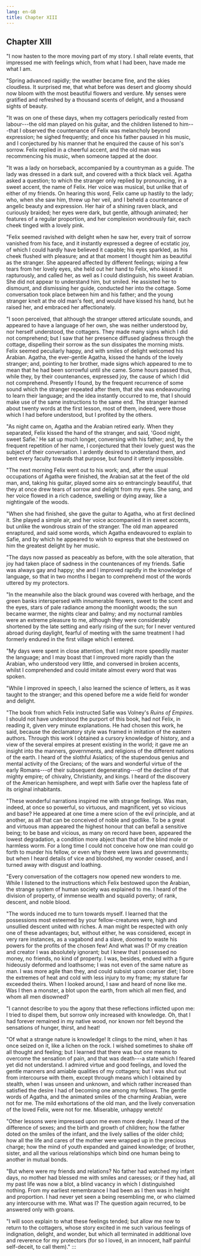 ```yaml
---
lang: en-GB
title: Chapter XIII
---
```


## Chapter XIII

"I now hasten to the more moving part of my story. I shall relate
events, that impressed me with feelings which, from what I had been,
have made me what I am.

"Spring advanced rapidly; the weather became fine, and the skies
cloudless. It surprised me, that what before was desert and gloomy
should now bloom with the most beautiful flowers and verdure. My senses
were gratified and refreshed by a thousand scents of delight, and a
thousand sights of beauty.

"It was on one of these days, when my cottagers periodically rested from
labour⁠---the old man played on his guitar, and the children listened to
him⁠---that I observed the countenance of Felix was melancholy beyond
expression; he sighed frequently; and once his father paused in his
music, and I conjectured by his manner that he enquired the cause of his
son's sorrow. Felix replied in a cheerful accent, and the old man was
recommencing his music, when someone tapped at the door.

"It was a lady on horseback, accompanied by a countryman as a guide. The
lady was dressed in a dark suit, and covered with a thick black veil.
Agatha asked a question; to which the stranger only replied by
pronouncing, in a sweet accent, the name of Felix. Her voice was
musical, but unlike that of either of my friends. On hearing this word,
Felix came up hastily to the lady; who, when she saw him, threw up her
veil, and I beheld a countenance of angelic beauty and expression. Her
hair of a shining raven black, and curiously braided; her eyes were
dark, but gentle, although animated; her features of a regular
proportion, and her complexion wondrously fair, each cheek tinged with a
lovely pink.

"Felix seemed ravished with delight when he saw her, every trait of
sorrow vanished from his face, and it instantly expressed a degree of
ecstatic joy, of which I could hardly have believed it capable; his eyes
sparkled, as his cheek flushed with pleasure; and at that moment I
thought him as beautiful as the stranger. She appeared affected by
different feelings; wiping a few tears from her lovely eyes, she held
out her hand to Felix, who kissed it rapturously, and called her, as
well as I could distinguish, his sweet Arabian. She did not appear to
understand him, but smiled. He assisted her to dismount, and dismissing
her guide, conducted her into the cottage. Some conversation took place
between him and his father; and the young stranger knelt at the old
man's feet, and would have kissed his hand, but he raised her, and
embraced her affectionately.

"I soon perceived, that although the stranger uttered articulate sounds,
and appeared to have a language of her own, she was neither understood
by, nor herself understood, the cottagers. They made many signs which I
did not comprehend; but I saw that her presence diffused gladness
through the cottage, dispelling their sorrow as the sun dissipates the
morning mists. Felix seemed peculiarly happy, and with smiles of delight
welcomed his Arabian. Agatha, the ever-gentle Agatha, kissed the hands
of the lovely stranger; and, pointing to her brother, made signs which
appeared to me to mean that he had been sorrowful until she came. Some
hours passed thus, while they, by their countenances, expressed joy, the
cause of which I did not comprehend. Presently I found, by the frequent
recurrence of some sound which the stranger repeated after them, that
she was endeavouring to learn their language; and the idea instantly
occurred to me, that I should make use of the same instructions to the
same end. The stranger learned about twenty words at the first lesson,
most of them, indeed, were those which I had before understood, but I
profited by the others.

"As night came on, Agatha and the Arabian retired early. When they
separated, Felix kissed the hand of the stranger, and said, 'Good night,
sweet Safie.' He sat up much longer, conversing with his father; and, by
the frequent repetition of her name, I conjectured that their lovely
guest was the subject of their conversation. I ardently desired to
understand them, and bent every faculty towards that purpose, but found
it utterly impossible.

"The next morning Felix went out to his work; and, after the usual
occupations of Agatha were finished, the Arabian sat at the feet of the
old man, and, taking his guitar, played some airs so entrancingly
beautiful, that they at once drew tears of sorrow and delight from my
eyes. She sang, and her voice flowed in a rich cadence, swelling or
dying away, like a nightingale of the woods.

"When she had finished, she gave the guitar to Agatha, who at first
declined it. She played a simple air, and her voice accompanied it in
sweet accents, but unlike the wondrous strain of the stranger. The old
man appeared enraptured, and said some words, which Agatha endeavoured
to explain to Safie, and by which he appeared to wish to express that
she bestowed on him the greatest delight by her music.

"The days now passed as peaceably as before, with the sole alteration,
that joy had taken place of sadness in the countenances of my friends.
Safie was always gay and happy; she and I improved rapidly in the
knowledge of language, so that in two months I began to comprehend most
of the words uttered by my protectors.

"In the meanwhile also the black ground was covered with herbage, and
the green banks interspersed with innumerable flowers, sweet to the
scent and the eyes, stars of pale radiance among the moonlight woods;
the sun became warmer, the nights clear and balmy; and my nocturnal
rambles were an extreme pleasure to me, although they were considerably
shortened by the late setting and early rising of the sun; for I never
ventured abroad during daylight, fearful of meeting with the same
treatment I had formerly endured in the first village which I entered.

"My days were spent in close attention, that I might more speedily
master the language; and I may boast that I improved more rapidly than
the Arabian, who understood very little, and conversed in broken
accents, whilst I comprehended and could imitate almost every word that
was spoken.

"While I improved in speech, I also learned the science of letters, as
it was taught to the stranger; and this opened before me a wide field
for wonder and delight.

"The book from which Felix instructed Safie was Volney's *Ruins of
Empires*. I should not have understood the purport of this book, had not
Felix, in reading it, given very minute explanations. He had chosen this
work, he said, because the declamatory style was framed in imitation of
the eastern authors. Through this work I obtained a cursory knowledge of
history, and a view of the several empires at present existing in the
world; it gave me an insight into the manners, governments, and
religions of the different nations of the earth. I heard of the slothful
Asiatics; of the stupendous genius and mental activity of the Grecians;
of the wars and wonderful virtue of the early Romans⁠---of their
subsequent degenerating⁠---of the decline of that mighty empire; of
chivalry, Christianity, and kings. I heard of the discovery of the
American hemisphere, and wept with Safie over the hapless fate of its
original inhabitants.

"These wonderful narrations inspired me with strange feelings. Was man,
indeed, at once so powerful, so virtuous, and magnificent, yet so
vicious and base? He appeared at one time a mere scion of the evil
principle, and at another, as all that can be conceived of noble and
godlike. To be a great and virtuous man appeared the highest honour that
can befall a sensitive being; to be base and vicious, as many on record
have been, appeared the lowest degradation, a condition more abject than
that of the blind mole or harmless worm. For a long time I could not
conceive how one man could go forth to murder his fellow, or even why
there were laws and governments; but when I heard details of vice and
bloodshed, my wonder ceased, and I turned away with disgust and
loathing.

"Every conversation of the cottagers now opened new wonders to me. While
I listened to the instructions which Felix bestowed upon the Arabian,
the strange system of human society was explained to me. I heard of the
division of property, of immense wealth and squalid poverty; of rank,
descent, and noble blood.

"The words induced me to turn towards myself. I learned that the
possessions most esteemed by your fellow-creatures were, high and
unsullied descent united with riches. A man might be respected with only
one of these advantages; but, without either, he was considered, except
in very rare instances, as a vagabond and a slave, doomed to waste his
powers for the profits of the chosen few! And what was I? Of my creation
and creator I was absolutely ignorant; but I knew that I possessed no
money, no friends, no kind of property. I was, besides, endued with a
figure hideously deformed and loathsome; I was not even of the same
nature as man. I was more agile than they, and could subsist upon
coarser diet; I bore the extremes of heat and cold with less injury to
my frame; my stature far exceeded theirs. When I looked around, I saw
and heard of none like me. Was I then a monster, a blot upon the earth,
from which all men fled, and whom all men disowned?

"I cannot describe to you the agony that these reflections inflicted
upon me: I tried to dispel them, but sorrow only increased with
knowledge. Oh, that I had forever remained in my native wood, nor known
nor felt beyond the sensations of hunger, thirst, and heat!

"Of what a strange nature is knowledge! It clings to the mind, when it
has once seized on it, like a lichen on the rock. I wished sometimes to
shake off all thought and feeling; but I learned that there was but one
means to overcome the sensation of pain, and that was death⁠---a state
which I feared yet did not understand. I admired virtue and good
feelings, and loved the gentle manners and amiable qualities of my
cottagers; but I was shut out from intercourse with them, except through
means which I obtained by stealth, when I was unseen and unknown, and
which rather increased than satisfied the desire I had of becoming one
among my fellows. The gentle words of Agatha, and the animated smiles of
the charming Arabian, were not for me. The mild exhortations of the old
man, and the lively conversation of the loved Felix, were not for me.
Miserable, unhappy wretch!

"Other lessons were impressed upon me even more deeply. I heard of the
difference of sexes; and the birth and growth of children; how the
father doted on the smiles of the infant, and the lively sallies of the
older child; how all the life and cares of the mother were wrapped up in
the precious charge; how the mind of youth expanded and gained
knowledge; of brother, sister, and all the various relationships which
bind one human being to another in mutual bonds.

"But where were my friends and relations? No father had watched my
infant days, no mother had blessed me with smiles and caresses; or if
they had, all my past life was now a blot, a blind vacancy in which I
distinguished nothing. From my earliest remembrance I had been as I then
was in height and proportion. I had never yet seen a being resembling
me, or who claimed any intercourse with me. What was I? The question
again recurred, to be answered only with groans.

"I will soon explain to what these feelings tended; but allow me now to
return to the cottagers, whose story excited in me such various feelings
of indignation, delight, and wonder, but which all terminated in
additional love and reverence for my protectors (for so I loved, in an
innocent, half painful self-deceit, to call them)."
:::
